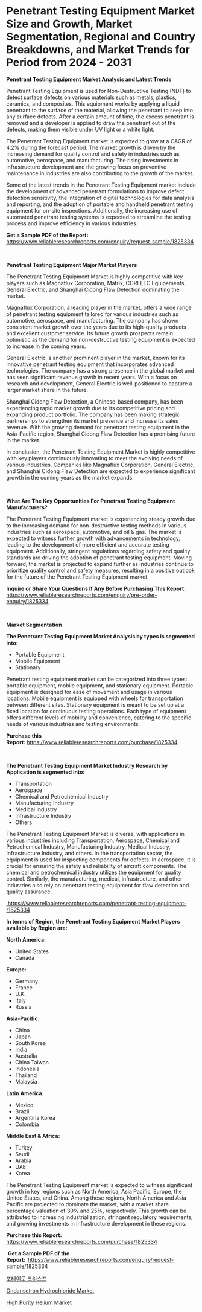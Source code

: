 <p><h1>Penetrant Testing Equipment Market Size and Growth, Market Segmentation, Regional and Country Breakdowns, and Market Trends for Period from 2024 -  2031</h1></p><p><strong>Penetrant Testing Equipment Market Analysis and Latest Trends</strong></p>
<p><p>Penetrant Testing Equipment is used for Non-Destructive Testing (NDT) to detect surface defects on various materials such as metals, plastics, ceramics, and composites. This equipment works by applying a liquid penetrant to the surface of the material, allowing the penetrant to seep into any surface defects. After a certain amount of time, the excess penetrant is removed and a developer is applied to draw the penetrant out of the defects, making them visible under UV light or a white light.</p><p>The Penetrant Testing Equipment market is expected to grow at a CAGR of 4.2% during the forecast period. The market growth is driven by the increasing demand for quality control and safety in industries such as automotive, aerospace, and manufacturing. The rising investments in infrastructure development and the growing focus on preventive maintenance in industries are also contributing to the growth of the market.</p><p>Some of the latest trends in the Penetrant Testing Equipment market include the development of advanced penetrant formulations to improve defect detection sensitivity, the integration of digital technologies for data analysis and reporting, and the adoption of portable and handheld penetrant testing equipment for on-site inspections. Additionally, the increasing use of automated penetrant testing systems is expected to streamline the testing process and improve efficiency in various industries.</p></p>
<p><strong>Get a Sample PDF of the Report:&nbsp;</strong> <a href="https://www.reliableresearchreports.com/enquiry/request-sample/1825334">https://www.reliableresearchreports.com/enquiry/request-sample/1825334</a></p>
<p>&nbsp;</p>
<p><strong>Penetrant Testing Equipment Major Market Players</strong></p>
<p><p>The Penetrant Testing Equipment Market is highly competitive with key players such as Magnaflux Corporation, Matrix, CORELEC Equipements, General Electric, and Shanghai Cidong Flaw Detection dominating the market. </p><p>Magnaflux Corporation, a leading player in the market, offers a wide range of penetrant testing equipment tailored for various industries such as automotive, aerospace, and manufacturing. The company has shown consistent market growth over the years due to its high-quality products and excellent customer service. Its future growth prospects remain optimistic as the demand for non-destructive testing equipment is expected to increase in the coming years.</p><p>General Electric is another prominent player in the market, known for its innovative penetrant testing equipment that incorporates advanced technologies. The company has a strong presence in the global market and has seen significant revenue growth in recent years. With a focus on research and development, General Electric is well-positioned to capture a larger market share in the future.</p><p>Shanghai Cidong Flaw Detection, a Chinese-based company, has been experiencing rapid market growth due to its competitive pricing and expanding product portfolio. The company has been making strategic partnerships to strengthen its market presence and increase its sales revenue. With the growing demand for penetrant testing equipment in the Asia-Pacific region, Shanghai Cidong Flaw Detection has a promising future in the market.</p><p>In conclusion, the Penetrant Testing Equipment Market is highly competitive with key players continuously innovating to meet the evolving needs of various industries. Companies like Magnaflux Corporation, General Electric, and Shanghai Cidong Flaw Detection are expected to experience significant growth in the coming years as the market expands.</p></p>
<p>&nbsp;</p>
<p><strong>What Are The Key Opportunities For Penetrant Testing Equipment Manufacturers?</strong></p>
<p><p>The Penetrant Testing Equipment market is experiencing steady growth due to the increasing demand for non-destructive testing methods in various industries such as aerospace, automotive, and oil & gas. The market is expected to witness further growth with advancements in technology, leading to the development of more efficient and accurate testing equipment. Additionally, stringent regulations regarding safety and quality standards are driving the adoption of penetrant testing equipment. Moving forward, the market is projected to expand further as industries continue to prioritize quality control and safety measures, resulting in a positive outlook for the future of the Penetrant Testing Equipment market.</p></p>
<p><strong>Inquire or Share Your Questions If Any Before Purchasing This Report:</strong> <a href="https://www.reliableresearchreports.com/enquiry/pre-order-enquiry/1825334">https://www.reliableresearchreports.com/enquiry/pre-order-enquiry/1825334</a></p>
<p>&nbsp;</p>
<p><strong>Market Segmentation</strong></p>
<p><strong>The Penetrant Testing Equipment Market Analysis by types is segmented into:</strong></p>
<p><ul><li>Portable Equipment</li><li>Mobile Equipment</li><li>Stationary</li></ul></p>
<p><p>Penetrant testing equipment market can be categorized into three types: portable equipment, mobile equipment, and stationary equipment. Portable equipment is designed for ease of movement and usage in various locations. Mobile equipment is equipped with wheels for transportation between different sites. Stationary equipment is meant to be set up at a fixed location for continuous testing operations. Each type of equipment offers different levels of mobility and convenience, catering to the specific needs of various industries and testing environments.</p></p>
<p><strong>Purchase this Report:&nbsp;</strong><a href="https://www.reliableresearchreports.com/purchase/1825334">https://www.reliableresearchreports.com/purchase/1825334</a></p>
<p>&nbsp;</p>
<p><strong>The Penetrant Testing Equipment Market Industry Research by Application is segmented into:</strong></p>
<p><ul><li>Transportation</li><li>Aerospace</li><li>Chemical and Petrochemical Industry</li><li>Manufacturing Industry</li><li>Medical Industry</li><li>Infrastructure Industry</li><li>Others</li></ul></p>
<p><p>The Penetrant Testing Equipment Market is diverse, with applications in various industries including Transportation, Aerospace, Chemical and Petrochemical Industry, Manufacturing Industry, Medical Industry, Infrastructure Industry, and others. In the transportation sector, the equipment is used for inspecting components for defects. In aerospace, it is crucial for ensuring the safety and reliability of aircraft components. The chemical and petrochemical industry utilizes the equipment for quality control. Similarly, the manufacturing, medical, infrastructure, and other industries also rely on penetrant testing equipment for flaw detection and quality assurance.</p></p>
<p><a href="https://www.reliableresearchreports.com/penetrant-testing-equipment-r1825334">&nbsp;https://www.reliableresearchreports.com/penetrant-testing-equipment-r1825334</a></p>
<p><strong>In terms of Region, the Penetrant Testing Equipment Market Players available by Region are:</strong></p>
<p>
    <p> <strong> North America: </strong>
        <ul>
            <li>United States</li>
            <li>Canada</li>
        </ul>
        </p> 
    <p> <strong> Europe: </strong>
        <ul>
            <li>Germany</li>
            <li>France</li>
            <li>U.K.</li>
            <li>Italy</li>
            <li>Russia</li>
        </ul>
        </p> 
    <p> <strong> Asia-Pacific: </strong>
        <ul>
            <li>China</li>
            <li>Japan</li>
            <li>South Korea</li>
            <li>India</li>
            <li>Australia</li>
            <li>China Taiwan</li>
            <li>Indonesia</li>
            <li>Thailand</li>
            <li>Malaysia</li>
        </ul>
        </p> 
    <p> <strong> Latin America: </strong>
        <ul>
            <li>Mexico</li>
            <li>Brazil</li>
            <li>Argentina Korea</li>
            <li>Colombia</li>
        </ul>
        </p> 
    <p> <strong> Middle East & Africa: </strong>
        <ul>
            <li>Turkey</li>
            <li>Saudi</li>
            <li>Arabia</li>
            <li>UAE</li>
            <li>Korea</li>
        </ul>
    </p>
    </p>
<p><p>The Penetrant Testing Equipment market is expected to witness significant growth in key regions such as North America, Asia Pacific, Europe, the United States, and China. Among these regions, North America and Asia Pacific are projected to dominate the market, with a market share percentage valuation of 30% and 25%, respectively. This growth can be attributed to increasing industrialization, stringent regulatory requirements, and growing investments in infrastructure development in these regions.</p></p>
<p><strong>Purchase this Report: </strong><a href="https://www.reliableresearchreports.com/purchase/1825334">https://www.reliableresearchreports.com/purchase/1825334</a></p>
<p>&nbsp;<strong>Get a Sample PDF of the Report:&nbsp;&nbsp;</strong><a href="https://www.reliableresearchreports.com/enquiry/request-sample/1825334">https://www.reliableresearchreports.com/enquiry/request-sample/1825334</a></p>
<p><strong></strong></p>
<p><p><a href="https://medium.com/@kathyorton6556/%EA%B0%90%EC%9E%90-%EA%B0%90%EC%9E%90-%EC%8B%9C%EC%9E%A5-%EA%B2%BD%EC%9F%81-%EB%B6%84%EC%84%9D-%EC%8B%9C%EC%9E%A5-%EB%8F%99%ED%96%A5-%EB%B0%8F-2031%EB%85%84%EA%B9%8C%EC%A7%80%EC%9D%98-%EC%98%88%EC%B8%A1-ca1d3c7e18b0">포테이토 크리스프</a></p><p><a href="https://www.linkedin.com/pulse/ondansetron-hydrochloride-market-analysis-examines-its-scope-growth-ftkwc?trackingId=FgvrGhzyXm6koi%2B8MOruqg%3D%3D">Ondansetron Hydrochloride Market</a></p><p><a href="https://www.linkedin.com/pulse/high-purity-helium-market-size-focuses-dynamics-in-depth-analysis-q77if?trackingId=6QYnAOjT46aED9abFuclzQ%3D%3D">High Purity Helium Market</a></p></p>